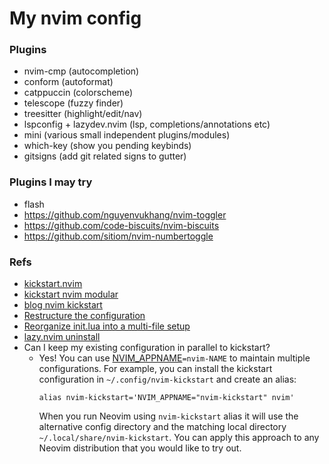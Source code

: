 # My nvim config

### Plugins
- nvim-cmp (autocompletion)
- conform (autoformat)
- catppuccin (colorscheme)
- telescope (fuzzy finder)
- treesitter (highlight/edit/nav)
- lspconfig + lazydev.nvim (lsp, completions/annotations etc)
- mini (various small independent plugins/modules)
- which-key (show you pending keybinds)
- gitsigns (add git related signs to gutter)

### Plugins I may try
- flash
- https://github.com/nguyenvukhang/nvim-toggler
- https://github.com/code-biscuits/nvim-biscuits
- https://github.com/sitiom/nvim-numbertoggle

### Refs
- [kickstart.nvim](https://github.com/nvim-lua/kickstart.nvim)
- [kickstart nvim modular](https://github.com/dam9000/kickstart-modular.nvim)
- [blog nvim kickstart](https://blog.epheme.re/software/nvim-kickstart.html)
- [Restructure the configuration](https://github.com/nvim-lua/kickstart.nvim/issues/218)
- [Reorganize init.lua into a multi-file setup](https://github.com/nvim-lua/kickstart.nvim/pull/473)
- [lazy.nvim uninstall](https://github.com/folke/lazy.nvim#-uninstalling)
- Can I keep my existing configuration in parallel to kickstart?
  - Yes! You can use [NVIM_APPNAME](https://neovim.io/doc/user/starting.html#%24NVIM_APPNAME)`=nvim-NAME`
    to maintain multiple configurations. For example, you can install the kickstart
    configuration in `~/.config/nvim-kickstart` and create an alias:
    ```
    alias nvim-kickstart='NVIM_APPNAME="nvim-kickstart" nvim'
    ```
    When you run Neovim using `nvim-kickstart` alias it will use the alternative
    config directory and the matching local directory
    `~/.local/share/nvim-kickstart`. You can apply this approach to any Neovim
    distribution that you would like to try out.

